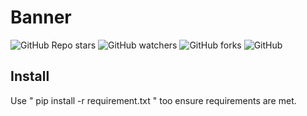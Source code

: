 # Banner

![GitHub Repo stars](https://img.shields.io/github/stars/ghosthunter15/banner?style=plastic) ![GitHub watchers](https://img.shields.io/github/watchers/ghosthunter15/banner?style=plastic) ![GitHub forks](https://img.shields.io/github/forks/ghosthunter15/banner?style=plastic) ![GitHub](https://img.shields.io/github/license/ghosthunter15/banner?style=plastic)

## Install
Use " pip install -r requirement.txt " too ensure requirements are met.

